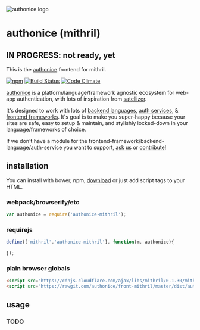 ![authonice logo][logo]

# authonice (mithril)

## IN PROGRESS: not ready, yet

This is the [authonice](http://authonice.github.io) frontend for mithril.

[![npm](https://nodei.co/npm/authonice-mithril.png)](https://www.npmjs.com/package/authonice-mithril)
[![Build Status](https://travis-ci.org/authonice/front-mithril.svg?branch=master)](https://travis-ci.org/authonice/front-mithril)
[![Code Climate](https://codeclimate.com/github/authonice/front-mithril/badges/gpa.svg)](https://codeclimate.com/github/authonice/front-mithril)

[authonice](http://authonice.github.io) is a platform/language/framework agnostic ecosystem for web-app authentication, with lots of inspiration from [satellizer](https://github.com/sahat/satellizer).

It's designed to work with lots of [backend languages](http://authonice.github.io/backends), [auth services](http://authonice.github.io/services), & [frontend frameworks](http://authonice.github.io/frontends). It's goal is to make you super-happy because your sites are safe, easy to setup & maintain, and stylishly locked-down in your language/frameworks of choice.

If we don't have a module for the frontend-framework/backend-language/auth-service you want to support, [ask us](https://github.com/authonice/authonice.github.io/issues/new?title=Request:%20&labels=request) or [contribute](http://authonice.github.io/contribute)!


## installation

You can install with bower, npm, [download](https://github.com/authonice/front-mithril/archive/master.zip) or just add script tags to your HTML.


### webpack/browserify/etc

```js
var authonice = require('authonice-mithril');
```

### requirejs

```js
define(['mithril','authonice-mithril'], function(m, authonice){
  
});
```

### plain browser globals
```html
<script src="https://cdnjs.cloudflare.com/ajax/libs/mithril/0.1.30/mithril.min.js"></script>
<script src="https://rawgit.com/authonice/front-mithril/master/dist/authonice-mithril.min.js"></script>
```

## usage


### TODO


[logo]: http://authonice.github.io/logo.png